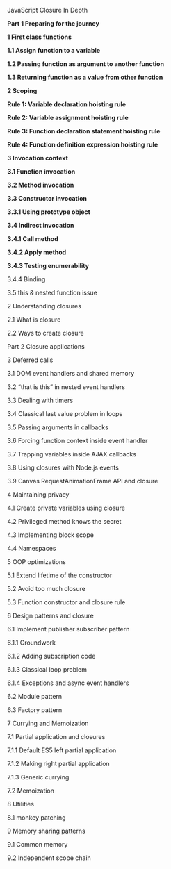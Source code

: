 JavaScript Closure In Depth

**Part 1 Preparing for the journey**

**1 First class functions**

 **1.1 Assign function to a variable**

 **1.2 Passing function as argument to another function**

 **1.3 Returning function as a value from other function**

**2 Scoping**

 **Rule 1: Variable declaration hoisting rule**

 **Rule 2: Variable assignment hoisting rule**

 **Rule 3: Function declaration statement hoisting rule**

 **Rule 4: Function definition expression hoisting rule**

**3 Invocation context**

 **3.1 Function invocation**

 **3.2 Method invocation**

 **3.3 Constructor invocation**

 **3.3.1 Using prototype object**

 **3.4 Indirect invocation**

 **3.4.1 Call method**

 **3.4.2 Apply method**

 **3.4.3 Testing enumerability**

 3.4.4 Binding

 3.5 this & nested function issue


2 Understanding closures 

2.1 What is closure 

2.2 Ways to create closure



Part 2 Closure applications 

3 Deferred calls 

3.1 DOM event handlers and shared memory 

3.2 “that is this” in nested event handlers

3.3 Dealing with timers

3.4 Classical last value problem in loops

3.5 Passing arguments in callbacks

3.6 Forcing function context inside event handler

3.7 Trapping variables inside AJAX callbacks

3.8 Using closures with Node.js events

3.9 Canvas RequestAnimationFrame API and closure


4 Maintaining privacy 

4.1 Create private variables using closure

4.2 Privileged method knows the secret 

4.3 Implementing block scope

4.4 Namespaces


5 OOP optimizations 

5.1 Extend lifetime of the constructor 

5.2 Avoid too much closure

5.3 Function constructor and closure rule 


6 Design patterns and closure 

6.1 Implement publisher subscriber pattern

 6.1.1 Groundwork

 6.1.2 Adding subscription code

 6.1.3 Classical loop problem

 6.1.4 Exceptions and async event handlers 

6.2 Module pattern

6.3 Factory pattern 


7 Currying and Memoization

7.1 Partial application and closures

 7.1.1 Default ES5 left partial application

 7.1.2 Making right partial application

 7.1.3 Generic currying 

7.2 Memoization 

8 Utilities

 8.1 monkey patching

9 Memory sharing patterns

9.1 Common memory

9.2 Independent scope chain

